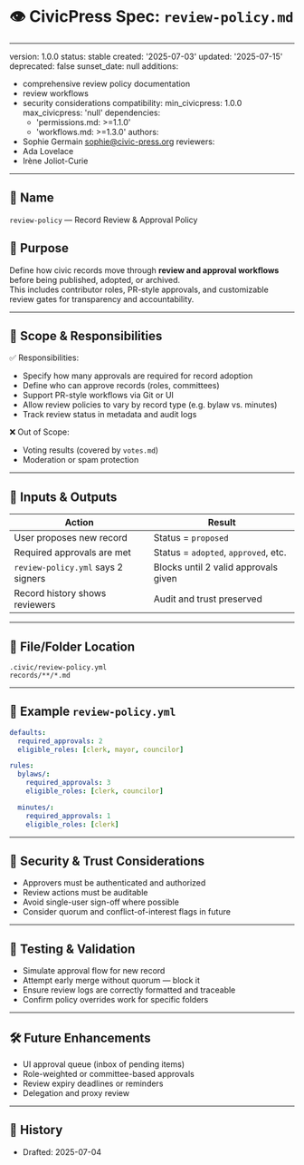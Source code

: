 # 👁️ CivicPress Spec: `review-policy.md`

---

version: 1.0.0 status: stable created: '2025-07-03' updated: '2025-07-15'
deprecated: false sunset_date: null additions:

- comprehensive review policy documentation
- review workflows
- security considerations compatibility: min_civicpress: 1.0.0 max_civicpress:
  'null' dependencies:
  - 'permissions.md: >=1.1.0'
  - 'workflows.md: >=1.3.0' authors:
- Sophie Germain <sophie@civic-press.org> reviewers:
- Ada Lovelace
- Irène Joliot-Curie

---

## 📛 Name

`review-policy` — Record Review & Approval Policy

## 🎯 Purpose

Define how civic records move through **review and approval workflows** before
being published, adopted, or archived.  
This includes contributor roles, PR-style approvals, and customizable review
gates for transparency and accountability.

---

## 🧩 Scope & Responsibilities

✅ Responsibilities:

- Specify how many approvals are required for record adoption
- Define who can approve records (roles, committees)
- Support PR-style workflows via Git or UI
- Allow review policies to vary by record type (e.g. bylaw vs. minutes)
- Track review status in metadata and audit logs

❌ Out of Scope:

- Voting results (covered by `votes.md`)
- Moderation or spam protection

---

## 🔗 Inputs & Outputs

| Action                             | Result                               |
| ---------------------------------- | ------------------------------------ |
| User proposes new record           | Status = `proposed`                  |
| Required approvals are met         | Status = `adopted`, `approved`, etc. |
| `review-policy.yml` says 2 signers | Blocks until 2 valid approvals given |
| Record history shows reviewers     | Audit and trust preserved            |

---

## 📂 File/Folder Location

```
.civic/review-policy.yml
records/**/*.md
```

---

## 📝 Example `review-policy.yml`

```yaml
defaults:
  required_approvals: 2
  eligible_roles: [clerk, mayor, councilor]

rules:
  bylaws/:
    required_approvals: 3
    eligible_roles: [clerk, councilor]

  minutes/:
    required_approvals: 1
    eligible_roles: [clerk]
```

---

## 🔐 Security & Trust Considerations

- Approvers must be authenticated and authorized
- Review actions must be auditable
- Avoid single-user sign-off where possible
- Consider quorum and conflict-of-interest flags in future

---

## 🧪 Testing & Validation

- Simulate approval flow for new record
- Attempt early merge without quorum — block it
- Ensure review logs are correctly formatted and traceable
- Confirm policy overrides work for specific folders

---

## 🛠️ Future Enhancements

- UI approval queue (inbox of pending items)
- Role-weighted or committee-based approvals
- Review expiry deadlines or reminders
- Delegation and proxy review

---

## 📅 History

- Drafted: 2025-07-04
